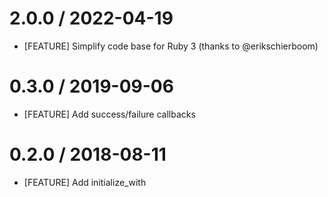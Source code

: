 # 2.0.0 / 2022-04-19

- [FEATURE] Simplify code base for Ruby 3 (thanks to @erikschierboom)

# 0.3.0 / 2019-09-06

- [FEATURE] Add success/failure callbacks

# 0.2.0 / 2018-08-11

- [FEATURE] Add initialize_with
